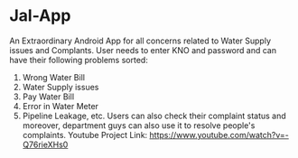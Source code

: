 # Jal-App
An Extraordinary Android App for all concerns related to Water Supply issues and Complants. User needs to enter KNO and password and can have their following problems sorted:
1. Wrong Water Bill
2. Water Supply issues
3. Pay Water Bill
4. Error in Water Meter
5. Pipeline Leakage, etc.
Users can also check their complaint status and moreover, department guys can also use it to resolve people's complaints.
Youtube Project Link: https://www.youtube.com/watch?v=-Q76rieXHs0
